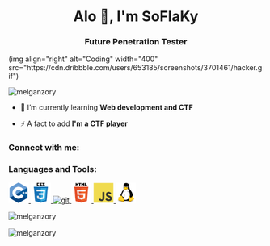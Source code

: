 <h1 align="center">Alo 👋, I'm SoFlaKy</h1>
<h3 align="center">Future Penetration Tester</h3>
(img align="right" alt="Coding" width="400" src="https://cdn.dribbble.com/users/653185/screenshots/3701461/hacker.gif")

<p align="left"> <img src="https://komarev.com/ghpvc/?username=melganzory&label=Profile%20views&color=0e75b6&style=flat" alt="melganzory" /> </p>

- 🌱 I’m currently learning **Web development and CTF**

- ⚡ A fact to add **I'm a CTF player**

<h3 align="left">Connect with me:</h3>
<p align="left">
</p>

<h3 align="left">Languages and Tools:</h3>
<p align="left"> <a href="https://www.w3schools.com/cpp/" target="_blank" rel="noreferrer"> <img src="https://raw.githubusercontent.com/devicons/devicon/master/icons/cplusplus/cplusplus-original.svg" alt="cplusplus" width="40" height="40"/> </a> <a href="https://www.w3schools.com/css/" target="_blank" rel="noreferrer"> <img src="https://raw.githubusercontent.com/devicons/devicon/master/icons/css3/css3-original-wordmark.svg" alt="css3" width="40" height="40"/> </a> <a href="https://git-scm.com/" target="_blank" rel="noreferrer"> <img src="https://www.vectorlogo.zone/logos/git-scm/git-scm-icon.svg" alt="git" width="40" height="40"/> </a> <a href="https://www.w3.org/html/" target="_blank" rel="noreferrer"> <img src="https://raw.githubusercontent.com/devicons/devicon/master/icons/html5/html5-original-wordmark.svg" alt="html5" width="40" height="40"/> </a> <a href="https://developer.mozilla.org/en-US/docs/Web/JavaScript" target="_blank" rel="noreferrer"> <img src="https://raw.githubusercontent.com/devicons/devicon/master/icons/javascript/javascript-original.svg" alt="javascript" width="40" height="40"/> </a> <a href="https://www.linux.org/" target="_blank" rel="noreferrer"> <img src="https://raw.githubusercontent.com/devicons/devicon/master/icons/linux/linux-original.svg" alt="linux" width="40" height="40"/> </a> </p>

<p><img align="center" src="https://github-readme-stats.vercel.app/api/top-langs?username=melganzory&show_icons=true&locale=en&layout=compact" alt="melganzory" /></p>

<p><img align="center" src="https://github-readme-streak-stats.herokuapp.com/?user=melganzory&" alt="melganzory" /></p>

